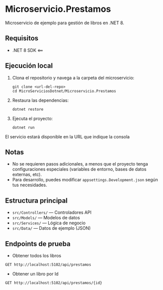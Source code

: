 # Microservicio.Prestamos

Microservicio de ejemplo para gestión de libros en .NET 8.

## Requisitos
- .NET 8 SDK <==

## Ejecución local

1. Clona el repositorio y navega a la carpeta del microservicio:
   ```
   git clone <url-del-repo>
   cd MicroServiciosDotnet/Microservicio.Prestamos
   ```

2. Restaura las dependencias:
   ```
   dotnet restore
   ```

3. Ejecuta el proyecto:
   ```
   dotnet run
   ```

El servicio estará disponible en la URL que indique la consola 

## Notas
- No se requieren pasos adicionales, a menos que el proyecto tenga configuraciones especiales (variables de entorno, bases de datos externas, etc).
- Para desarrollo, puedes modificar `appsettings.Development.json` según tus necesidades.

## Estructura principal
- `src/Controllers/` — Controladores API
- `src/Models/` — Modelos de datos
- `src/Services/` — Lógica de negocio
- `src/Data/` — Datos de ejemplo (JSON)

## Endpoints de prueba
- Obtener todos los libros 
```
GET http://localhost:5102/api/prestamos
```

- Obtener un libro por Id
```
GET http://localhost:5102/api/prestamos/{id}
```
